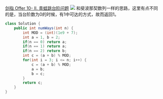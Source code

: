 [剑指 Offer 10- II. 青蛙跳台阶问题](https://leetcode-cn.com/problems/qing-wa-tiao-tai-jie-wen-ti-lcof/)
![](https://img2022.cnblogs.com/blog/2272548/202201/2272548-20220122210123328-1093446418.png)
和斐波那契数列一样的思路，这里有点不同的是，当台阶数为0的时候，有1中可达的方式，故而返回1。
```java
class Solution {
    public int numWays(int n) {
        int MOD = (int)(1e9 + 7);
        int a = 1, b = 2;
        if(n == 0) return a;
        if(n == 1) return a;
        if(n == 2) return b;
        int c = (a + b) % MOD;
        for(int i = 3; i <= n; i++) {
            c = (a + b) % MOD;
            a = b;
            b = c;
        } 
        return c;
    }
}
```